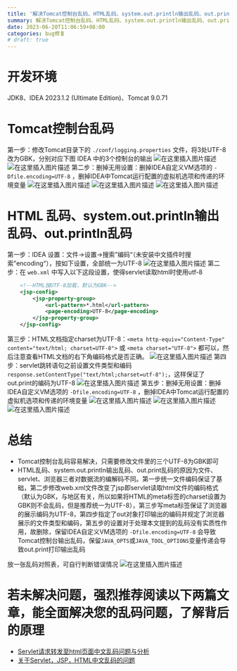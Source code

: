 ```yaml
---
title: '解决Tomcat控制台乱码、HTML乱码、system.out.println输出乱码、out.print乱码'
summary: 解决Tomcat控制台乱码、HTML乱码、system.out.println输出乱码、out.print乱码
date: 2023-06-20T11:06:59+08:00
categories: bug修复
# draft: true
---
```

# 开发环境

JDK8、IDEA 2023.1.2 (Ultimate Edition)、Tomcat 9.0.71

# Tomcat控制台乱码

第一步：修改Tomcat目录下的 `./conf/logging.properties` 文件，将3处UTF-8改为GBK，分别对应下图 IDEA 中的3个控制台的输出
![在这里插入图片描述](https://i-blog.csdnimg.cn/blog_migrate/6a6244b153f6d44e387c793bbbafe5c1.png)
![在这里插入图片描述](https://i-blog.csdnimg.cn/blog_migrate/4d3e4883dce87be522ff572eb402351b.png)
第二步：删掉无用设置：删掉IDEA自定义VM选项的 `-Dfile.encoding=UTF-8` ，删掉IDEA中Tomcat运行配置的虚拟机选项和传递的环境变量
![在这里插入图片描述](https://i-blog.csdnimg.cn/blog_migrate/b679739128b5c8819a1273145a4a27b1.png)
![在这里插入图片描述](https://i-blog.csdnimg.cn/blog_migrate/a7fbb75c23415f036c240e7b1b35a58b.png)
![在这里插入图片描述](https://i-blog.csdnimg.cn/blog_migrate/d0c2a839f9dfe5bde4448c5b21744b20.png)

# HTML 乱码、system.out.println输出乱码、out.println乱码

第一步：IDEA 设置：文件->设置->搜索”编码“（未安装中文插件时搜索”encoding“），按如下设置，全部统一为UTF-8
![在这里插入图片描述](https://i-blog.csdnimg.cn/blog_migrate/2f68cf246ae89a4202a59ad481b74744.png)
第二步：在 `web.xml` 中写入以下这段设置，使得servlet读取html时使用utf-8

```xml
    <!--HTML按UTF-8加载，默认为GBK-->
    <jsp-config>
        <jsp-property-group>
            <url-pattern>*.html</url-pattern>
            <page-encoding>UTF-8</page-encoding>
        </jsp-property-group>
    </jsp-config>
```

第三步：HTML文档指定charset为UTF-8：`<meta http-equiv="Content-Type" content="text/html; charset=UTF-8">` 或 `<meta charset="UTF-8">` 都可以，然后注意查看HTML文档的右下角编码格式是否正确。
![在这里插入图片描述](https://i-blog.csdnimg.cn/blog_migrate/2c6895ca461eccc9a5625a9568c2b32e.png)
第四步：servlet跳转语句之前设置文件类型和编码 `response.setContentType("text/html;charset=utf-8");`，这样保证了out.print的编码为UTF-8
![在这里插入图片描述](https://i-blog.csdnimg.cn/blog_migrate/d85732d1e96b79a80a91a0d29dc6f109.png)
第五步：删掉无用设置：删掉IDEA自定义VM选项的 `-Dfile.encoding=UTF-8` ，删掉IDEA中Tomcat运行配置的虚拟机选项和传递的环境变量
![在这里插入图片描述](https://i-blog.csdnimg.cn/blog_migrate/b679739128b5c8819a1273145a4a27b1.png)
![在这里插入图片描述](https://i-blog.csdnimg.cn/blog_migrate/a7fbb75c23415f036c240e7b1b35a58b.png)
![在这里插入图片描述](https://i-blog.csdnimg.cn/blog_migrate/d0c2a839f9dfe5bde4448c5b21744b20.png)

# 总结

- Tomcat控制台乱码容易解决，只需要修改文件里的三个UTF-8为GBK即可
- HTML乱码、system.out.println输出乱码、out.print乱码的原因为文件、servlet、浏览器三者对数据流的编解码不同。第一步统一文件编码保证了基础，第二步修改web.xml文件改变了jsp即servlet读取html文件的编码格式（默认为GBK，与地区有关，所以如果将HTML的meta标签的charset设置为GBK则不会乱码，但是推荐统一为UTF-8），第三步写meta标签保证了浏览器的展示编码为UTF-8，第四步指定了out对象打印输出的编码并规定了浏览器展示的文件类型和编码，第五步的设置对于处理本文提到的乱码没有实质性作用，故删除，保留IDEA自定义VM选项的 `-Dfile.encoding=UTF-8` 会导致Tomcat控制台输出乱码，保留`JAVA_OPTS`或`JAVA_TOOL_OPTIONS`变量传递会导致out.print打印输出乱码

放一张乱码对照表，可自行判断错误情况
![在这里插入图片描述](https://i-blog.csdnimg.cn/blog_migrate/1cbf3dead3c02938f9d819811fe1d2d4.png)

# 若未解决问题，强烈推荐阅读以下两篇文章，能全面解决您的乱码问题，了解背后的原理

- [Servlet请求转发至html页面中文乱码问题与分析](https://www.cnblogs.com/Cl0ud/p/15322455.html)
- [关于Servlet，JSP，HTML中文乱码的问题](https://blog.csdn.net/qq_27368993/article/details/83616090)
